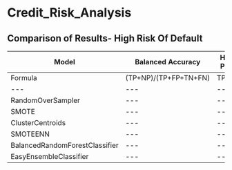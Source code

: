 # Credit_Risk_Analysis
## Comparison of Results- High Risk Of Default
|Model|Balanced Accuracy|High Risk Precision|High Risk Recall|spe|F1|geo|iba|sup|
|---|---|---|---|---|---|---|---|---|
|Formula|(TP+NP)/(TP+FP+TN+FN)|TP/(TP+FP)|TP/(TP+FN)
|---|---|---|---|
|RandomOverSampler|---|---|---|
|SMOTE|---|---|---|
|ClusterCentroids|---|---|---|
|SMOTEENN|---|---|---|
|BalancedRandomForestClassifier|---|---|---|
|EasyEnsembleClassifier|---|---|---|


